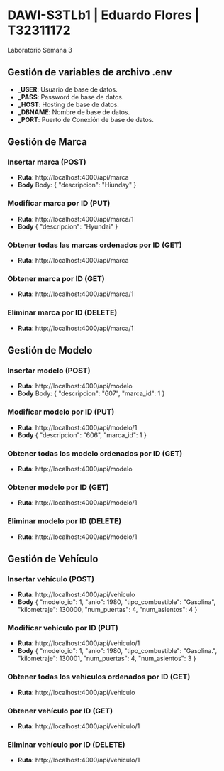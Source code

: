 # DAWI-S3TLb1 | Eduardo Flores | T32311172

Laboratorio Semana 3

## Gestión de variables de archivo .env

- **\_USER**:
  Usuario de base de datos.
- **\_PASS**:
  Password de base de datos.
- **\_HOST**:
  Hosting de base de datos.
- **\_DBNAME**:
  Nombre de base de datos.
- **\_PORT**:
  Puerto de Conexión de base de datos.

## Gestión de Marca

### Insertar marca (POST)

- **Ruta**:
  http://localhost:4000/api/marca
- **Body**
  Body:
  {
  "descripcion": "Hiunday"
  }

### Modificar marca por ID (PUT)

- **Ruta**:
  http://localhost:4000/api/marca/1
- **Body**
  {
  "descripcion": "Hyundai"
  }

### Obtener todas las marcas ordenados por ID (GET)

- **Ruta**:
  http://localhost:4000/api/marca

### Obtener marca por ID (GET)

- **Ruta**:
  http://localhost:4000/api/marca/1

### Eliminar marca por ID (DELETE)

- **Ruta**:
  http://localhost:4000/api/marca/1

## Gestión de Modelo

### Insertar modelo (POST)

- **Ruta**:
  http://localhost:4000/api/modelo
- **Body**
  Body:
  {
  "descripcion": "607",
  "marca_id": 1
  }

### Modificar modelo por ID (PUT)

- **Ruta**:
  http://localhost:4000/api/modelo/1
- **Body**
  {
  "descripcion": "606",
  "marca_id": 1
  }

### Obtener todas los modelo ordenados por ID (GET)

- **Ruta**:
  http://localhost:4000/api/modelo

### Obtener modelo por ID (GET)

- **Ruta**:
  http://localhost:4000/api/modelo/1

### Eliminar modelo por ID (DELETE)

- **Ruta**:
  http://localhost:4000/api/modelo/1

## Gestión de Vehículo

### Insertar vehículo (POST)

- **Ruta**:
  http://localhost:4000/api/vehiculo
- **Body**
  {
  "modelo_id": 1,
  "anio": 1980,
  "tipo_combustible": "Gasolina",
  "kilometraje": 130000,
  "num_puertas": 4,
  "num_asientos": 4
  }

### Modificar vehículo por ID (PUT)

- **Ruta**:
  http://localhost:4000/api/vehiculo/1
- **Body**
  {
  "modelo_id": 1,
  "anio": 1980,
  "tipo_combustible": "Gasolina.",
  "kilometraje": 130001,
  "num_puertas": 4,
  "num_asientos": 3
  }

### Obtener todas los vehículos ordenados por ID (GET)

- **Ruta**:
  http://localhost:4000/api/vehiculo

### Obtener vehículo por ID (GET)

- **Ruta**:
  http://localhost:4000/api/vehiculo/1

### Eliminar vehículo por ID (DELETE)

- **Ruta**:
  http://localhost:4000/api/vehiculo/1
